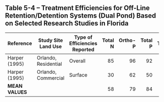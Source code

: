 ## Table 5-4 – Treatment Efficiencies for Off-Line Retention/Detention Systems (Dual Pond) Based on Selected Research Studies in Florida

| Reference | Study Site Land Use | Type of Efficiencies Reported | Total N | Ortho-P | Total P | TSS | BOD | Total Zn |
|-----------|--------------------|-------------------------------|--------:|--------:|--------:|----:|----:|---------:|
| Harper (1995) | Orlando, Residential | Overall | 85 | 96 | 92 | 95 | 90 | 91 |
| Harper (1995) | Orlando, Commercial | Surface | 30 | 62 | 50 | 47 | 51 | 80 |
| **MEAN VALUES** |  |  | 58 | 79 | 84 | 92 | 66 | 86 |
